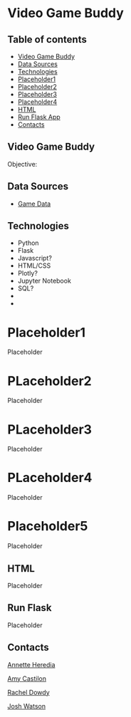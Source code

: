 
# Video Game Buddy



## Table of contents


* [Video Game Buddy](#Video-Game-Buddy)
* [Data Sources](#data-sources)
* [Technologies](#technologies)
* [Placeholder1](#Placeholder1)
* [Placeholder2](#Placeholder2)
* [Placeholder3](#Placeholder3)
* [Placeholder4](#Placeholder4)
* [HTML](#html)
* [Run Flask App](#run-flask)
* [Contacts](#contacts)



## Video Game Buddy

Objective: 

## Data Sources

- [Game Data](https://www.kaggle.com/datasets/trentenberam/metacritic-games-all-time?select=metacritic_games_master.csv)


## Technologies
* Python
* Flask
* Javascript?
* HTML/CSS
* Plotly?
* Jupyter Notebook
* SQL?
* 
* 


# Placeholder1

Placeholder

# PLaceholder2

Placeholder

# PLaceholder3

Placeholder
 
# PLaceholder4
 
Placeholder
 
# Placeholder5
 
Placeholder
 
## HTML
 
Placeholder



## Run Flask

Placeholder

## Contacts



[Annette Heredia](https://github.com/AnnetteHeredia)

[Amy Castilon](https://github.com/amycastillon)

[Rachel Dowdy](https://github.com/radowtay)

[Josh Watson](https://github.com/JWatson1102)

